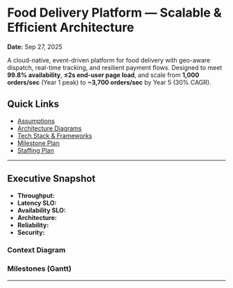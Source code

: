 # Food Delivery Platform — Scalable & Efficient Architecture

**Date:** Sep 27, 2025

A cloud-native, event-driven platform for food delivery with geo-aware dispatch, real-time tracking, and resilient payment flows. Designed to meet **99.8% availability**, **≤2s end-user page load**, and scale from **1,000 orders/sec** (Year 1 peak) to **~3,700 orders/sec** by Year 5 (30% CAGR).

## Quick Links
- [Assumptions](docs/01-assumptions.md)
- [Architecture Diagrams](docs/02-architecture.md)
- [Tech Stack & Frameworks](docs/03-tech-stack.md)
- [Milestone Plan](docs/04-milestones.md)
- [Staffing Plan](docs/05-staffing.md)

---

## Executive Snapshot

- **Throughput:** 
- **Latency SLO:** 
- **Availability SLO:** 
- **Architecture:**
- **Reliability:** 
- **Security:** 

### Context Diagram


### Milestones (Gantt)

---